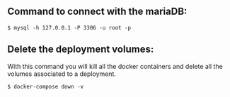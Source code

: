 ## Command to connect with the mariaDB:

```$ mysql -h 127.0.0.1 -P 3306 -u root -p```

## Delete the deployment volumes:

With this command you will kill all the docker containers and delete all the volumes associated to a deployment.

```$ docker-compose down -v```